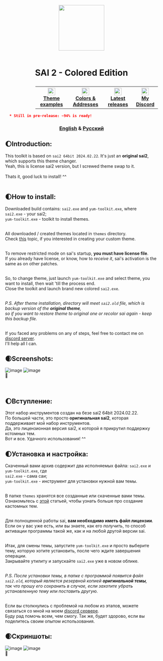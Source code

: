 <div align="center">
  <img src="https://github.com/supchyan/yum2-theme-toolkit/assets/123704468/6a6c2116-0c8e-4f8d-ac0f-d6c1996d273f" height="150" />
</div>
<br />

# <p align=center>SAI 2 - Colored Edition</p>
<div align="center" style="padding-left: 100px;">
<table style="width:100%">
  <th>
    <a href="https://github.com/supchyan/yum2-theme-toolkit/tree/main/themes/">
      <img src="https://github.com/supchyan/yum2-theme-toolkit/assets/123704468/81871a32-7ba5-49af-ade0-ffd070ad2043" width="24"/>
      </br>
      <span>Theme examples</span>
    </a>  
  </th>
  <th>
    <a href="https://github.com/supchyan/yum2-theme-toolkit/blob/main/data/">
      <img src="https://github.com/supchyan/yum2-theme-toolkit/assets/123704468/691a8bad-a32d-4ef2-a8a4-d3c7e210c11e" width="24"/>
      </br>
      <span>Colors & Addresses</span>
    </a>  
  </th>
  <th>
    <a href="https://github.com/supchyan/yum2-theme-toolkit/releases">
      <img src="https://github.com/supchyan/yum2-theme-toolkit/assets/123704468/f2c7603f-030b-4dc1-8984-f49a4532097e" width="24"/>
      </br>
      <span>Latest releases</span>
    </a>  
  </th>
  <th>
    <a href="https://discord.gg/dGF8p9UGyM">
      <img src="https://github.com/supchyan/yum2-theme-toolkit/assets/123704468/037e74ed-d5cc-4f4c-b668-0c004180b3ab" width="24"/>
      </br>
      <span>My Discord</span>
    </a>  
  </th>
</table>
</div>

```json
  * Still in pre-release: ~94% is ready!
```
### <div align="center">[English](#introduction) & [Русский](#вступление)</div>

## 🌔Introduction:
This toolkit is based on `sai2 64bit 2024.02.22`. It's just an **original sai2**, which supports this theme changer.</br>
Yeah, this is license sai2 version, but I screwed theme swap to it.</br></br>
Thats it, good luck to install! ^^</br>
<br/>

## 🌓How to install:
Downloaded build contains: `sai2.exe` and `yum-toolkit.exe`, where<br/>
`sai2.exe` - your sai2;<br/>
`yum-toolkit.exe` - toolkit to install themes.<br/><br/>

All downloaded / created themes located in `themes` directory.</br>
Check [this](https://github.com/supchyan/yum2-theme-toolkit/tree/main/themes/) topic, if you interested in creating your custom theme.</br></br>

To remove restricted mode on sai's startup, **you must have license file**.</br>
If you already have license, or know, how to _receive it_,
sai's activation is the same as on other patches.</br></br>

So, to change theme, just launch `yum-toolkit.exe` and select theme, you want to install, then wait 'till the process end.</br>
Close the toolkit and launch brand new colored `sai2.exe`.</br></br>

_P.S. After theme installation, directory will meet `sai2.old` file, which is backup version of the **original theme**,</br>
so if you want to restore theme to original one or recolor sai again - keep this backup file.</br></br>_

If you faced any problems on any of steps, feel free to contact me on [discord server](https://discord.gg/dGF8p9UGyM).</br>
I'll help all I can.

## 🌒Screenshots:
![image](https://github.com/supchyan/yum2-theme-toolkit/assets/123704468/39a873f4-60e5-4d8b-9af6-32dfc66da814)
![image](https://github.com/supchyan/yum2-theme-toolkit/assets/123704468/ddd822f6-9f12-4b65-a8a5-d55a4ae71f65)
<br/>
🐳<br/><br/><br/>

## 🌔Вступление:
Этот набор инструментов создан на безе sai2 64bit 2024.02.22.</br>
По большей части, это просто **оригинальная sai2**, которая поддерживает мой набор инструментов.</br>
Да, это лицензионная версия sai2, к которой я прикрутил поддержку кстомных тем.</br>
Вот и все. Удачного использования! ^^</br>

## 🌓Установка и настройка:
Скаченный вами архив содержит два исполняемых файла: `sai2.exe` и `yum-toolkit.exe`, где<br/>
`sai2.exe` - сама саи;<br/>
`yum-toolkit.exe` - инструмент для установки нужной вам темы.<br/><br/>

В папке `themes` хранятся все созданные или скаченные вами темы.</br>
Ознакомьтесь с [этой](https://github.com/supchyan/yum2-theme-toolkit/tree/main/themes/) статьей, чтобы узнать больше про создание кастомных тем.</br></br>

Для полноценной работы sai, **вам необходимо иметь файл лицензии**.</br>
Если он у вас уже есть, или вы знаете, как его _получить_,
то способ активации программы такой же, как и на любой другой версии sai.</br></br>

Итак, для смены темы, запустите `yum-toolkit.exe` и просто выберите тему, которую хотите установить, после чего ждите завершения операции.</br>
Закрывайте утилиту и запускайте `sai2.exe` уже в новом облике.</br></br>

_P.S. После установки темы, в папке с программой появится файл `sai2.old`, который является резервной копией **оригинальной темы**,</br>
так что прошу его сохранить в случае, если захотите убрать установленную тему или поставить другую.</br></br>_

Если вы столкнулись с проблемой на любом из этапов, можете связаться со мной на моем [discord сервере](https://discord.gg/dGF8p9UGyM).</br>
Буду рад помочь всем, чем смогу. Так же, будет здорово, если вы поделитесь своим опытом использования.

## 🌒Скриншоты:
![image](https://github.com/supchyan/yum2-theme-toolkit/assets/123704468/89aaaefb-6939-4e3a-97f3-ee206236bfe1)
![image](https://github.com/supchyan/yum2-theme-toolkit/assets/123704468/452487ac-cd6e-4165-b34d-d4e667e2f2d5)
<br/>
🐳
